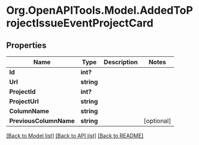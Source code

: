# Org.OpenAPITools.Model.AddedToProjectIssueEventProjectCard

## Properties

Name | Type | Description | Notes
------------ | ------------- | ------------- | -------------
**Id** | **int?** |  | 
**Url** | **string** |  | 
**ProjectId** | **int?** |  | 
**ProjectUrl** | **string** |  | 
**ColumnName** | **string** |  | 
**PreviousColumnName** | **string** |  | [optional] 

[[Back to Model list]](../README.md#documentation-for-models) [[Back to API list]](../README.md#documentation-for-api-endpoints) [[Back to README]](../README.md)

